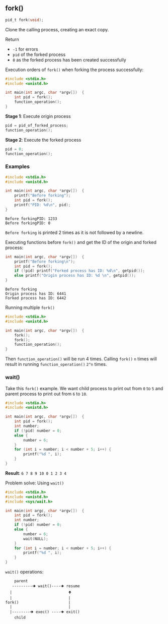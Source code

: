 ## fork()

```c
pid_t fork(void);
```

Clone the calling process, creating an exact copy. 

Return

* ``-1`` for errors
* ``pid`` of the forked process 
* ``0`` as the forked process has been created successfully

Execution orders of ``fork()`` when forking the process successfully:

```c
#include <stdio.h>
#include <unistd.h>

int main(int argc, char *argv[])  {
	int pid = fork();
	function_operation();
}
```

**Stage 1**: Execute origin process

```c
pid = pid_of_forked_process;
function_operation();
```

**Stage 2**: Execute the forked process

```c
pid = 0;
function_operation();
```

### Examples

```c
#include <stdio.h>
#include <unistd.h>

int main(int argc, char *argv[])  {
	printf("Before forking");
	int pid = fork();
	printf("PID: %d\n", pid);
}
```
```
Before forkingPID: 1233
Before forkingPID: 0
```
``Before forking`` is printed 2 times as it is not followed by a newline.

Executing functions before ``fork()`` and get the ID of the origin and forked process:

```c
int main(int argc, char *argv[])  {
	printf("Before forking\n");
	int pid = fork();
	if (!pid) printf("Forked process has ID: %d\n", getpid());
	else printf("Origin process has ID: %d \n", getpid());
}
```
```
Before forking
Origin process has ID: 6441 
Forked process has ID: 6442
```

Running multiple ``fork()``
```c
#include <stdio.h>
#include <unistd.h>

int main(int argc, char *argv[])  {
	fork();
    fork();
    function_operation();
}
```

Then ``function_operation()`` will be run 4 times. Calling ``fork()`` ``n`` times will result in running ``function_operation()`` ``2^n`` times.

### wait()

Take this ``fork()`` example. We want child process to print out from ``0`` to ``5`` and parent process to print out from ``6`` to ``10``.

```c
#include <stdio.h>
#include <unistd.h>

int main(int argc, char *argv[])  {
	int pid = fork();
	int number;
	if (!pid) number = 0;
	else {
		number = 6;
	}	
	for (int i = number; i < number + 5; i++) {
		printf("%d ", i);
	}	
}
```
**Result**: ``6 7 8 9 10 0 1 2 3 4``

Problem solve: Using ``wait()``

```c
#include <stdio.h>
#include <unistd.h>
#include <sys/wait.h>

int main(int argc, char *argv[])  {
	int pid = fork();
	int number;
	if (!pid) number = 0;
	else {
		number = 6;
		wait(NULL);
	}	
	for (int i = number; i < number + 5; i++) {
		printf("%d ", i);
	}	
}
```

``wait()`` operations:

```
    parent
   ---------🠊 wait()----🠊 resume
  |                         🠉
  |                         |
fork()                      |
  |                         |
  |--------🠊 exec() ----🠊 exit()
    child
```